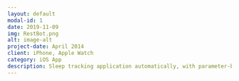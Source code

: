 ```yaml
---
layout: default
modal-id: 1
date: 2019-11-09
img: RestBot.png
alt: image-alt
project-date: April 2014
client: iPhone, Apple Watch
category: iOS App
description: Sleep tracking application automatically, with parameter-based detection algorithms provided by Apple Watch
---
```

